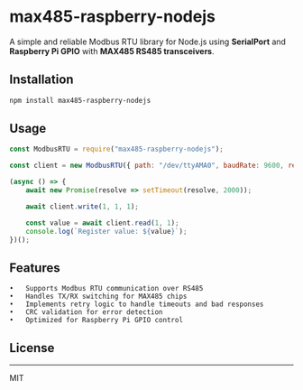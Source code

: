 # max485-raspberry-nodejs

A simple and reliable Modbus RTU library for Node.js using **SerialPort** and **Raspberry Pi GPIO** with **MAX485 RS485 transceivers**.

## Installation

```sh
npm install max485-raspberry-nodejs
```

## Usage

```js
const ModbusRTU = require("max485-raspberry-nodejs");

const client = new ModbusRTU({ path: "/dev/ttyAMA0", baudRate: 9600, re_pin: 27, de_pin: 17 });

(async () => {
    await new Promise(resolve => setTimeout(resolve, 2000));

    await client.write(1, 1, 1);

    const value = await client.read(1, 1);
    console.log(`Register value: ${value}`);
})();
```

## Features

	•	Supports Modbus RTU communication over RS485
	•	Handles TX/RX switching for MAX485 chips
	•	Implements retry logic to handle timeouts and bad responses
	•	CRC validation for error detection
	•	Optimized for Raspberry Pi GPIO control

## License

---

MIT